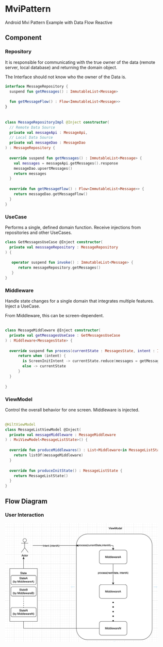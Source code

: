 # MviPattern
Android Mvi Pattern Example with Data Flow Reactive

## Component

### Repository
It is responsible for communicating with the true owner of the data (remote server, local database) and returning the domain object.

The Interface should not know who the owner of the Data is.

```kotlin
interface MessageRepository {
  suspend fun getMessages() : ImmutableList<Message>

  fun getMessageFlow() : Flow<ImmutableList<Message>>
}


class MessageRepositoryImpl @Inject constructor(
  // Remote Data Source
  private val messageApi : MessageApi,
  // Local Data Source
  private val messageDao : MessageDao
) : MessageRepository {

  override suspend fun getMessages() : ImmutableList<Message> {
    val messages = messageApi.getMessages().response
    messageDao.upsertMessages()
    return messages
  }

  override fun getMessageFlow() : Flow<ImmutableList<Message>> {
    return messageDao.getMessageFlow()
  }
}
```
### UseCase
Performs a single, defined domain function.  Receive injections from repositories and other UseCases.

```kotlin
class GetMessagesUseCase @Inject constructor(
  private val messsageRepository : MessageRepository
) {

   operator suspend fun invoke() : ImmutableList<Message> {
      return messageRepository.getMessages()
   }
}
```

### Middleware
Handle state changes for a single domain that integrates multiple features. Inject a UseCase.

From Middleware, this can be screen-dependent.

```kotlin

class MessageMiddleware @Inject constructor(
  private val getMessagesUseCase : GetMessagesUseCase
) : Middleware<MessagesState> {

  override suspend fun process(currentState : MessagesState, intent : Intent) : MessagesState {
      return when (intent) {
        is ScreenInitIntent -> currentState.reduce(messages = getMessagesUseCase())
        else -> currentState
      }
  }

}

```

### ViewModel
Control the overall behavior for one screen. Middleware is injected.

```kotlin

@HiltViewModel
class MessageListViewModel @Inject(
  private val messageMiddleware : MessageMiddleware
) : MviViewModel<MessageListState>() {

  override fun produceMiddlewares() : List<Middleware<in MessageListState>> {
    return listOf(messageMiddleware)
  }

  override fun produceInitState() : MessageListState {
    return MessageListState()
  }
}
```

## Flow Diagram
### User Interaction
![Image](/doc/diagram_userinteraction.png)
